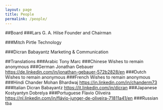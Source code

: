 ```yaml
---
layout: page
title: People
permalink: /people/
---
```

##Board
###Lars G. A. Hilse 
Founder and Chairman 

###Mitch Pirtle
Technology 

###Dicran Babayantz 
Marketing & Communication

##Translations
###Arabic
Tony Marc
###Chinese
Wishes to remain anonymous
###German
Jonathan Gebauer
https://de.linkedin.com/in/jonathan-gebauer-572b2828/en
###Dutch
Wishes to remain anonymous
###French
Wishes to remain anonymous
###Hindi
Chander Mohan Bhardwaj
https://in.linkedin.com/in/chanderm73
###Italian
Dicran Babayantz
https://it.linkedin.com/in/dicran
###Japanese
Kostyantyn Dobrelya
###Portuguese
Flavio Oliveira
https://nl.linkedin.com/in/flávio-junger-de-oliveira-71811a41/en
###Russian
tba
